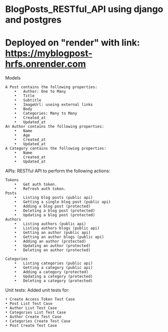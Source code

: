 # BlogPosts_RESTful_API using django and postgres
# Deployed on "render" with link: https://myblogpost-hrfs.onrender.com


Models

    A Post contains the following properties:
        •	Author: One to Many
        •	Title
        •	Subtitle
        •	ImageUrl: useing external links
        •	Body
        •	Categories: Many to Many
        •	Created_at
        •	Updated_at     
    An Author contains the following properties:
        •	Name
        •	Age
        •	Created_at
        •	Updated_at
    A Category contains the following properties:
        •	Name
        •	Created_at
        •	Updated_at
  
  
APIs:
RESTful API to perform the following actions:

    Tokens
        •	Get auth token.
        •	Refresh auth token.  
    Posts
        •	Listing blog posts (public api)
        •	Getting a single blog post (public api)
        •	Adding a blog post (protected)
        •	Deleting a blog post (protected)
        •	Updating a blog post (protected)    
    Authors
        •	Listing authors (public api)
        •	Listing authors blogs (public api)
        •	Getting an author (public api)
        •	Getting an author blogs (public api)
        •	Adding an author (protected)
        •	Updating an author (protected)
        •	Deleting an author (protected)
        
    Categories
        •	Listing categories (public api)
        •	Getting a category (public api)
        •	Adding a category (protected)
        •	Updating a category (protected)
        •	Deleting a category (protected)
        
Unit tests:
Added unit tests for:

    • Create Access Token Test Case
    • Post List Test Case
    • Author List Test Case
    • Categories List Test Case
    • Author Create Test Case
    • Categories Create Test Case
    • Post Create Test Case


